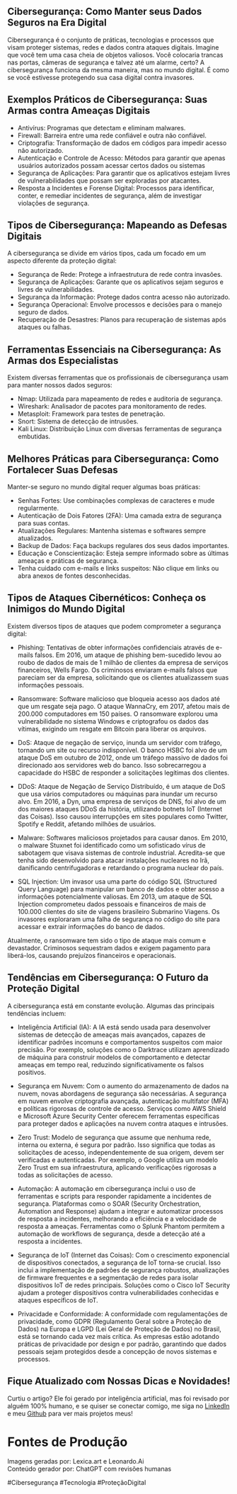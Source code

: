 ## Cibersegurança: Como Manter seus Dados Seguros na Era Digital

Cibersegurança é o conjunto de práticas, tecnologias e processos que visam proteger sistemas, redes e dados contra ataques digitais. Imagine que você tem uma casa cheia de objetos valiosos. Você colocaria trancas nas portas, câmeras de segurança e talvez até um alarme, certo? A cibersegurança funciona da mesma maneira, mas no mundo digital. É como se você estivesse protegendo sua casa digital contra invasores.

## Exemplos Práticos de Cibersegurança: Suas Armas contra Ameaças Digitais

- Antivírus: Programas que detectam e eliminam malwares.
- Firewall: Barreira entre uma rede confiável e outra não confiável.
- Criptografia: Transformação de dados em códigos para impedir acesso não autorizado. 
- Autenticação e Controle de Acesso: Métodos para garantir que apenas usuários autorizados possam acessar certos dados ou sistemas
- Segurança de Aplicações: Para garantir que os aplicativos estejam livres de vulnerabilidades que possam ser exploradas por atacantes.
- Resposta a Incidentes e Forense Digital: Processos para identificar, conter, e remediar incidentes de segurança, além de investigar violações de segurança.

## Tipos de Cibersegurança: Mapeando as Defesas Digitais

A cibersegurança se divide em vários tipos, cada um focado em um aspecto diferente da proteção digital:
- Segurança de Rede: Protege a infraestrutura de rede contra invasões.
- Segurança de Aplicações: Garante que os aplicativos sejam seguros e livres de vulnerabilidades.
- Segurança da Informação: Protege dados contra acesso não autorizado.
- Segurança Operacional: Envolve processos e decisões para o manejo seguro de dados.
- Recuperação de Desastres: Planos para recuperação de sistemas após ataques ou falhas.

## Ferramentas Essenciais na Cibersegurança: As Armas dos Especialistas

Existem diversas ferramentas que os profissionais de cibersegurança usam para manter nossos dados seguros:
- Nmap: Utilizada para mapeamento de redes e auditoria de segurança.
- Wireshark: Analisador de pacotes para monitoramento de redes.
- Metasploit: Framework para testes de penetração.
- Snort: Sistema de detecção de intrusões.
- Kali Linux: Distribuição Linux com diversas ferramentas de segurança embutidas.

## Melhores Práticas para Cibersegurança: Como Fortalecer Suas Defesas

Manter-se seguro no mundo digital requer algumas boas práticas:
- Senhas Fortes: Use combinações complexas de caracteres e mude regularmente.
- Autenticação de Dois Fatores (2FA): Uma camada extra de segurança para suas contas.
- Atualizações Regulares: Mantenha sistemas e softwares sempre atualizados.
- Backup de Dados: Faça backups regulares dos seus dados importantes.
- Educação e Conscientização: Esteja sempre informado sobre as últimas ameaças e práticas de segurança.
- Tenha cuidado com e-mails e links suspeitos: Não clique em links ou abra anexos de fontes desconhecidas.

## Tipos de Ataques Cibernéticos: Conheça os Inimigos do Mundo Digital

Existem diversos tipos de ataques que podem comprometer a segurança digital:
- Phishing: Tentativas de obter informações confidenciais através de e-mails falsos.
    Em 2016, um ataque de phishing bem-sucedido levou ao roubo de dados de mais de 1 milhão de clientes da empresa de serviços financeiros, Wells Fargo. Os criminosos enviaram e-mails falsos que pareciam ser da empresa, solicitando que os clientes atualizassem suas informações pessoais.

- Ransomware: Software malicioso que bloqueia acesso aos dados até que um resgate seja pago.
    O ataque WannaCry, em 2017, afetou mais de 200.000 computadores em 150 países. O ransomware explorou uma vulnerabilidade no sistema Windows e criptografou os dados das vítimas, exigindo um resgate em Bitcoin para liberar os arquivos.

- DoS: Ataque de negação de serviço, inunda um servidor com tráfego, tornando um site ou recurso indisponível.
    O banco HSBC foi alvo de um ataque DoS em outubro de 2012, onde um tráfego massivo de dados foi direcionado aos servidores web do banco. Isso sobrecarregou a capacidade do HSBC de responder a solicitações legítimas dos clientes.

- DDoS: Ataque de Negação de Serviço Distribuído, é um ataque de DoS que usa vários computadores ou máquinas para inundar um recurso alvo.
    Em 2016, a Dyn, uma empresa de serviços de DNS, foi alvo de um dos maiores ataques DDoS da história, utilizando botnets IoT (Internet das Coisas). Isso causou interrupções em sites populares como Twitter, Spotify e Reddit, afetando milhões de usuários.

- Malware: Softwares maliciosos projetados para causar danos.
    Em 2010, o malware Stuxnet foi identificado como um sofisticado vírus de sabotagem que visava sistemas de controle industrial. Acredita-se que tenha sido desenvolvido para atacar instalações nucleares no Irã, danificando centrifugadoras e retardando o programa nuclear do país.

- SQL Injection: Um invasor usa uma parte do código SQL (Structured Query Language) para manipular um banco de dados e obter acesso a informações potencialmente valiosas. 
    Em 2013, um ataque de SQL Injection comprometeu dados pessoais e financeiros de mais de 100.000 clientes do site de viagens brasileiro Submarino Viagens. Os invasores exploraram uma falha de segurança no código do site para acessar e extrair informações do banco de dados.

Atualmente, o ransomware tem sido o tipo de ataque mais comum e devastador. Criminosos sequestram dados e exigem pagamento para liberá-los, causando prejuízos financeiros e operacionais.

## Tendências em Cibersegurança: O Futuro da Proteção Digital

A cibersegurança está em constante evolução. Algumas das principais tendências incluem:
- Inteligência Artificial (IA): A IA está sendo usada para desenvolver sistemas de detecção de ameaças mais avançados, capazes de identificar padrões incomuns e comportamentos suspeitos com maior precisão. Por exemplo, soluções como o Darktrace utilizam aprendizado de máquina para construir modelos de comportamento e detectar ameaças em tempo real, reduzindo significativamente os falsos positivos.

- Segurança em Nuvem: Com o aumento do armazenamento de dados na nuvem, novas abordagens de segurança são necessárias. A segurança em nuvem envolve criptografia avançada, autenticação multifator (MFA) e políticas rigorosas de controle de acesso. Serviços como AWS Shield e Microsoft Azure Security Center oferecem ferramentas específicas para proteger dados e aplicações na nuvem contra ataques e intrusões.

- Zero Trust: Modelo de segurança que assume que nenhuma rede, interna ou externa, é segura por padrão.  Isso significa que todas as solicitações de acesso, independentemente de sua origem, devem ser verificadas e autenticadas. Por exemplo, o Google utiliza um modelo Zero Trust em sua infraestrutura, aplicando verificações rigorosas a todas as solicitações de acesso.

- Automação: A automação em cibersegurança inclui o uso de ferramentas e scripts para responder rapidamente a incidentes de segurança. Plataformas como o SOAR (Security Orchestration, Automation and Response) ajudam a integrar e automatizar processos de resposta a incidentes, melhorando a eficiência e a velocidade de resposta a ameaças. Ferramentas como o Splunk Phantom permitem a automação de workflows de segurança, desde a detecção até a resposta a incidentes.

- Segurança de IoT (Internet das Coisas): Com o crescimento exponencial de dispositivos conectados, a segurança de IoT torna-se crucial. Isso inclui a implementação de padrões de segurança robustos, atualizações de firmware frequentes e a segmentação de redes para isolar dispositivos IoT de redes principais. Soluções como o Cisco IoT Security ajudam a proteger dispositivos contra vulnerabilidades conhecidas e ataques específicos de IoT.

- Privacidade e Conformidade: A conformidade com regulamentações de privacidade, como GDPR (Regulamento Geral sobre a Proteção de Dados) na Europa e LGPD (Lei Geral de Proteção de Dados) no Brasil, está se tornando cada vez mais crítica. As empresas estão adotando práticas de privacidade por design e por padrão, garantindo que dados pessoais sejam protegidos desde a concepção de novos sistemas e processos.

## Fique Atualizado com Nossas Dicas e Novidades!
Curtiu o artigo? Ele foi gerado por inteligência artificial, mas foi revisado por alguém 100% humano, e 
se quiser se conectar comigo, me siga no <a href ="https://www.linkedin.com/in/kassia-moura-10775aa8/">LinkedIn</a> e meu <a href ="https://github.com/Kassia08">Github</a> para ver mais projetos meus!

# Fontes de Produção
Imagens geradas por: Lexica.art e Leonardo.Ai </br>
Conteúdo gerador por: ChatGPT com revisões humanas </br>

#Cibersegurança #Tecnologia #ProteçãoDigital 
